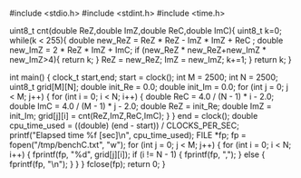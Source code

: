 #include &lt;stdio.h&gt;
#include &lt;stdint.h&gt;
#include &lt;time.h&gt;

uint8_t cnt&#40;double ReZ,double ImZ,double ReC,double ImC&#41;&#123;
    uint8_t k&#61;0;
    while&#40;k &lt; 255&#41;&#123;
        double new_ReZ &#61; ReZ * ReZ - ImZ * ImZ &#43; ReC ;
        double new_ImZ &#61; 2 * ReZ * ImZ &#43; ImC;
        if &#40;new_ReZ * new_ReZ&#43;new_ImZ * new_ImZ&gt;4&#41;&#123;
            return k;
        &#125;
        ReZ &#61; new_ReZ;
        ImZ &#61; new_ImZ;
        k&#43;&#61;1;
    &#125;
    return k;
&#125;


int main&#40;&#41;
&#123;
    clock_t start,end;
    start &#61; clock&#40;&#41;;
    int M &#61; 2500;
    int N &#61; 2500;
    uint8_t grid&#91;M&#93;&#91;N&#93;;
    double init_Re &#61; 0.0;
    double init_Im &#61; 0.0;
    for &#40;int j &#61; 0; j &lt; M; j&#43;&#43;&#41;
    &#123;
        for &#40;int i &#61; 0; i &lt; N; i&#43;&#43;&#41;
        &#123;
            double ReC &#61; 4.0 / &#40;N - 1&#41; * i - 2.0;
            double ImC &#61; 4.0 / &#40;M - 1&#41; * j - 2.0;
            double ReZ &#61; init_Re;
            double ImZ &#61; init_Im;
            grid&#91;j&#93;&#91;i&#93; &#61; cnt&#40;ReZ,ImZ,ReC,ImC&#41;;
        &#125;
    &#125;
    end &#61; clock&#40;&#41;;
    double cpu_time_used &#61; &#40;&#40;double&#41; &#40;end - start&#41;&#41; / CLOCKS_PER_SEC;
    printf&#40;&quot;Elapsed time &#37;f &#91;sec&#93;\n&quot;, cpu_time_used&#41;;
    FILE *fp;
    fp &#61; fopen&#40;&quot;/tmp/benchC.txt&quot;, &quot;w&quot;&#41;;
    for &#40;int j &#61; 0; j &lt; M; j&#43;&#43;&#41;
    &#123;
        for &#40;int i &#61; 0; i &lt; N; i&#43;&#43;&#41;
        &#123;
            fprintf&#40;fp, &quot;&#37;d&quot;, grid&#91;j&#93;&#91;i&#93;&#41;;
            if &#40;i &#33;&#61; N - 1&#41;
            &#123;
                fprintf&#40;fp, &quot;,&quot;&#41;;
            &#125;
            else
            &#123;
                fprintf&#40;fp, &quot;\n&quot;&#41;;
            &#125;
        &#125;
    &#125;
    fclose&#40;fp&#41;;
    return 0;
&#125;